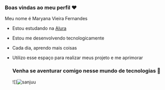 ### Boas vindas ao meu perfil ❤️

Meu nome é Maryana Vieira Fernandes

- Estou estudando na [Alura](https://www.alura.com.br)
- Estou me desenvolvendo tecnologicamente
- Cada dia, aprendo mais coisas
- Utilizo esse espaço para realizar meus projeto e me aprimorar

  ### Venha se aventurar comigo nesse mundo de tecnologias 🚀


  ![]![sanjuu](https://github.com/user-attachments/assets/6c1bf3ab-35ac-4554-b352-8bd33da09b79)
